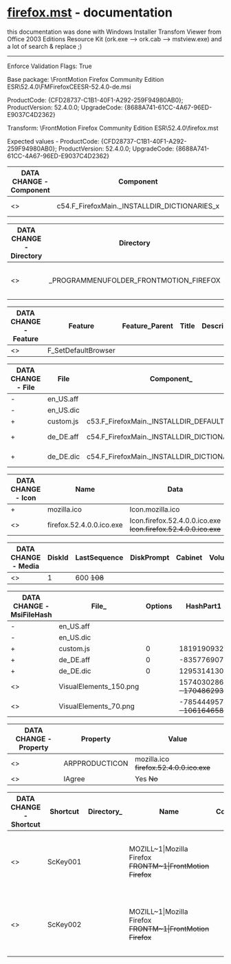 [firefox.mst](firefox.mst) - documentation
===
this documentation was done with Windows Installer Transfom Viewer from Office 2003 Editions Resource Kit (ork.exe --> ork.cab --> mstview.exe) and a lot of search & replace ;)
***

Enforce Validation Flags: True

Base package: \FrontMotion Firefox Community Edition ESR\52.4.0\FMFirefoxCEESR-52.4.0-de.msi

ProductCode: {CFD28737-C1B1-40F1-A292-259F94980AB0}; ProductVersion: 52.4.0.0; UpgradeCode: {8688A741-61CC-4A67-96ED-E9037C4D2362}

Transform: \FrontMotion Firefox Community Edition ESR\52.4.0\firefox.mst

Expected values - ProductCode: {CFD28737-C1B1-40F1-A292-259F94980AB0}; ProductVersion: 52.4.0.0; UpgradeCode: {8688A741-61CC-4A67-96ED-E9037C4D2362}


DATA CHANGE - Component | Component | ComponentId | Directory_ | Attributes | Condition | KeyPath
--- | --- | --- | --- | --- | --- | ---
 <> | c54.F_FirefoxMain._INSTALLDIR_DICTIONARIES_x | | | | | de_DE.aff ~~en_US.aff~~


DATA CHANGE - Directory | Directory | Directory_Parent | DefaultDir
--- | --- | --- | ---
 <> | _PROGRAMMENUFOLDER_FRONTMOTION_FIREFOX | | MOZILL\~1\|Mozilla Firefox ~~FRONTM\~1\|FrontMotion Firefox~~


DATA CHANGE - Feature | Feature | Feature_Parent | Title | Description | Display | Level | Directory_ | Attributes
--- | --- | --- | --- | --- | --- | --- | --- | ---
 <> | F_SetDefaultBrowser | | | | | 3 ~~4~~ | | 


DATA CHANGE - File | File | Component_ | FileName | FileSize | Version | Language | Attributes | Sequence
--- | --- | --- | --- | --- | --- | --- | --- | ---
 \- | en_US.aff
 \- | en_US.dic
 \+ | custom.js | c53.F_FirefoxMain._INSTALLDIR_DEFAULTS_PREF_x | custom.js | 46 | | | 1536 | 502
 \+ | de_DE.aff | c54.F_FirefoxMain._INSTALLDIR_DICTIONARIES_x | de-DE.aff | 18978 | | | 1536 | 78
 \+ | de_DE.dic | c54.F_FirefoxMain._INSTALLDIR_DICTIONARIES_x | de-DE.dic | 1113107 | | | 1536 | 79


DATA CHANGE - Icon | Name | Data
--- | --- | ---
 \+ | mozilla.ico | Icon.mozilla.ico
 <> | firefox.52.4.0.0.ico.exe | Icon.firefox.52.4.0.0.ico.exe ~~Icon.firefox.52.4.0.0.ico.exe~~

 
DATA CHANGE - Media | DiskId | LastSequence | DiskPrompt | Cabinet | VolumeLabel | Source
--- | --- | --- | --- | --- | --- | ---
 <> | 1 | 600 ~~108~~ | | | | 


DATA CHANGE - MsiFileHash | File_ | Options | HashPart1 | HashPart2 | HashPart3 | HashPart4
--- | --- | --- | --- | --- | --- | ---
 \- | en_US.aff
 \- | en_US.dic
 \+ | custom.js | 0 | 1819190932 | 1869607806 | 899243074 | 1372911033
 \+ | de_DE.aff | 0 | -835776907 | -1332436576 | 1808923501 | -704847899
 \+ | de_DE.dic | 0 | 1295314130 | 1173116573 | 520580929 | -1359428921
 <> | VisualElements_150.png | | 1574030286 ~~-1704862931~~ | 1785742812 ~~1568697474~~ | 718587260 ~~1032327367~~ | -763802862 ~~-1241782593~~
 <> | VisualElements_70.png | | -785444957 ~~-1061646584~~ | 1559517179 ~~-2112712698~~ | 369161773 ~~1639502778~~ | 123592967 ~~-1023656082~~


DATA CHANGE - Property | Property | Value
--- | --- | --- 
 <> | ARPPRODUCTICON | mozilla.ico ~~firefox.52.4.0.0.ico.exe~~
 <> | IAgree | Yes ~~No~~


DATA CHANGE - Shortcut | Shortcut | Directory_ | Name | Component_ | Target | Arguments | Description | Hotkey | Icon_ | IconIndex | ShowCmd | WkDir | DisplayResourceDLL | DisplayResourceId | DescriptionResourceDLL | DescriptionResourceId
--- | --- | --- | --- | --- | --- | --- | --- | --- | --- | --- | --- | --- | --- | --- | --- | ---
 <> | ScKey001 | | MOZILL\~1\|Mozilla Firefox ~~FRONTM\~1\|FrontMotion Firefox~~ | | | | Start Mozilla Firefox ~~Run FrontMotion Firefox (Version 52.4.0.0).~~ | | mozilla.ico ~~firefox.52.4.0.0.ico.exe~~ | | | | | | | 
 <> | ScKey002 | | MOZILL\~1\|Mozilla Firefox ~~FRONTM\~1\|FrontMotion Firefox~~ | | | | Start Mozilla Firefox ~~Run FrontMotion Firefox (Version 52.4.0.0).~~ | | mozilla.ico ~~firefox.52.4.0.0.ico.exe~~ | | | | | | | 
